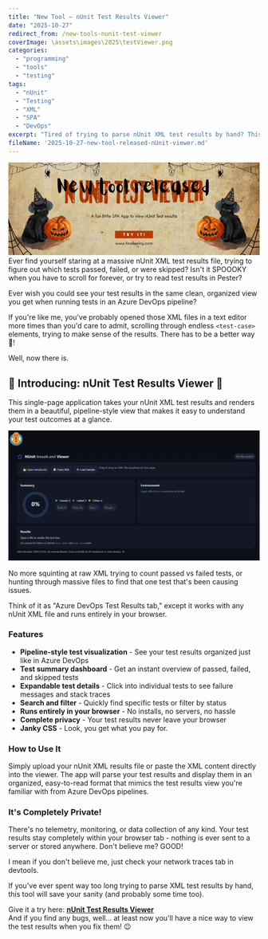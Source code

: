 ```yaml
---
title: "New Tool – nUnit Test Results Viewer"
date: "2025-10-27"
redirect_from: /new-tools-nunit-test-viewer
coverImage: \assets\images\2025\testViewer.png
categories:
  - "programming"
  - "tools"
  - "testing"
tags:
  - "nUnit"
  - "Testing"
  - "XML"
  - "SPA"
  - "DevOps"
excerpt: "Tired of trying to parse nUnit XML test results by hand? This new single-page application renders your test results in a clean, pipeline-style view that makes it easy to understand your test outcomes at a glance."
fileName: '2025-10-27-new-tool-released-nUnit-viewer.md'
---
```


![](../assets/images/2025/testViewer.png)
Ever find yourself staring at a massive nUnit XML test results file, trying to figure out which tests passed, failed, or were skipped? Isn't it SPOOOKY when you have to scroll for forever, or try to read test results in Pester?  

Ever wish you could see your test results in the same clean, organized view you get when running tests in an Azure DevOps pipeline?

If you're like me, you've probably opened those XML files in a text editor more times than you'd care to admit, scrolling through endless `<test-case>` elements, trying to make sense of the results. There has to be a better way 🎃!

Well, now there is.

## 👻 Introducing: **nUnit Test Results Viewer** 👻

This single-page application takes your nUnit XML test results and renders them in a beautiful, pipeline-style view that makes it easy to understand your test outcomes at a glance.

![nUnit Test Results in a clean, organized view](<../assets/images/2025/nunitViewer.png>)

No more squinting at raw XML trying to count passed vs failed tests, or hunting through massive files to find that one test that's been causing issues.

Think of it as "Azure DevOps Test Results tab," except it works with any nUnit XML file and runs entirely in your browser.

### Features
- **Pipeline-style test visualization** - See your test results organized just like in Azure DevOps
- **Test summary dashboard** - Get an instant overview of passed, failed, and skipped tests
- **Expandable test details** - Click into individual tests to see failure messages and stack traces
- **Search and filter** - Quickly find specific tests or filter by status
- **Runs entirely in your browser** - No installs, no servers, no hassle
- **Complete privacy** - Your test results never leave your browser
- **Janky CSS** - Look, you get what you pay for.

### How to Use It
Simply upload your nUnit XML results file or paste the XML content directly into the viewer. The app will parse your test results and display them in an organized, easy-to-read format that mimics the test results view you're familiar with from Azure DevOps pipelines.

### It's Completely Private!
There's no telemetry, monitoring, or data collection of any kind. Your test results stay completely within your browser tab - nothing is ever sent to a server or stored anywhere.  Don't believe me?  GOOD!

I mean if you don't believe me, just check your network traces tab in devtools.  

If you've ever spent way too long trying to parse XML test results by hand, this tool will save your sanity (and probably some time too).

Give it a try here: **[nUnit Test Results Viewer](https://www.foxdeploy.com/NUnitTestViewer/)**  
And if you find any bugs, well... at least now you'll have a nice way to view the test results when you fix them! 😉
